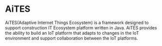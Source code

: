# AiTES
AiTES(Adaptive Internet Things Ecosystem) is a framework designed to support construction IT Ecosystem platform written in Java. AiTES provides the ability to build an IoT platform that adapts to changes in the IoT environment and support collaboration between the IoT platforms.


